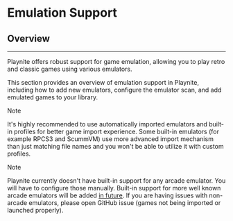 # Emulation Support

## Overview

---------------------

Playnite offers robust support for game emulation, allowing you to play retro and classic games using various emulators.

This section provides an overview of emulation support in Playnite, including how to add new emulators, configure the emulator scan, and add emulated games to your library.

> [!NOTE]
> It's highly recommended to use automatically imported emulators and built-in profiles for better game import experience. Some built-in emulators (for example RPCS3 and ScummVM) use more advanced import mechanism than just matching file names and you won't be able to utilize it with custom profiles.

> [!NOTE]
> Playnite currently doesn't have built-in support for any arcade emulator. You will have to configure those manually. Built-in support for more well known arcade emulators will be added [in future](https://github.com/JosefNemec/Playnite/issues/2407). If you are having issues with non-arcade emulators, please open GitHub issue (games not being imported or launched properly).
